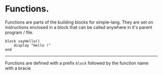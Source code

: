# Functions.
Functions are parts of the  building blocks for simple-lang. They are set on instructions enclosed in a block that can be called anywhere in it's parent program / file.

```
block sayHello()
    display "Hello !"
end
```
---

Functions are defined with a prefix `block` followed by the function name with a bracie